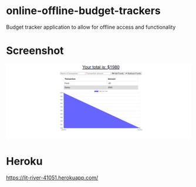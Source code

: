 # online-offline-budget-trackers

Budget tracker application to allow for offline access and functionality

# Screenshot

![Screenshot](./images/demo.png)

# Heroku

https://lit-river-41051.herokuapp.com/
